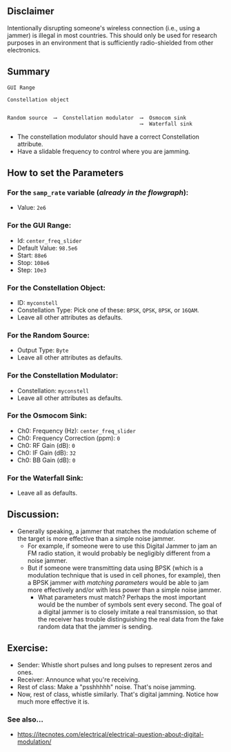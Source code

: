 ## Disclaimer

Intentionally disrupting someone's wireless connection (i.e., using a jammer) is illegal in most countries. This should only be used for research purposes in an environment that is sufficiently radio-shielded from other electronics.

## Summary

```
GUI Range

Constellation object


Random source  ⟶  Constellation modulator  ⟶  Osmocom sink
                                           ⟶  Waterfall sink
```

- The constellation modulator should have a correct Constellation attribute.
- Have a slidable frequency to control where you are jamming.

## How to set the Parameters

### For the `samp_rate` variable (_already in the flowgraph_):

- Value: `2e6`

### For the GUI Range:

- Id: `center_freq_slider`
- Default Value: `98.5e6`
- Start: `88e6`
- Stop: `108e6`
- Step: `10e3`

### For the Constellation Object:

- ID: `myconstell`
- Constellation Type: Pick one of these: `BPSK`, `QPSK`, `8PSK`, or `16QAM`.
- Leave all other attributes as defaults.

### For the Random Source:

- Output Type: `Byte`
- Leave all other attributes as defaults.

### For the Constellation Modulator:

- Constellation: `myconstell`
- Leave all other attributes as defaults.

### For the Osmocom Sink:

- Ch0: Frequency (Hz): `center_freq_slider`
- Ch0: Frequency Correction (ppm): `0`
- Ch0: RF Gain (dB): `0`
- Ch0: IF Gain (dB): `32`
- Ch0: BB Gain (dB): `0`

### For the Waterfall Sink:

- Leave all as defaults.


## Discussion:

- Generally speaking, a jammer that matches the modulation scheme of the target is more effective than a simple noise jammer.
  - For example, if someone were to use this Digital Jammer to jam an FM radio station, it would probably be negligibly different from a noise jammer.
  - But if someone were transmitting data using BPSK (which is a modulation technique that is used in cell phones, for example), then a BPSK jammer _with matching parameters_ would be able to jam more effectively and/or with less power than a simple noise jammer.
    - What parameters must match? Perhaps the most important would be the number of symbols sent every second. The goal of a digital jammer is to closely imitate a real transmission, so that the receiver has trouble distinguishing the real data from the fake random data that the jammer is sending.

## Exercise:

- Sender: Whistle short pulses and long pulses to represent zeros and ones.
- Receiver: Announce what you're receiving.
- Rest of class: Make a "psshhhhh" noise. That's noise jamming.
- Now, rest of class, whistle similarly. That's digital jamming. Notice how much more effective it is.

### See also...

- https://itecnotes.com/electrical/electrical-question-about-digital-modulation/
